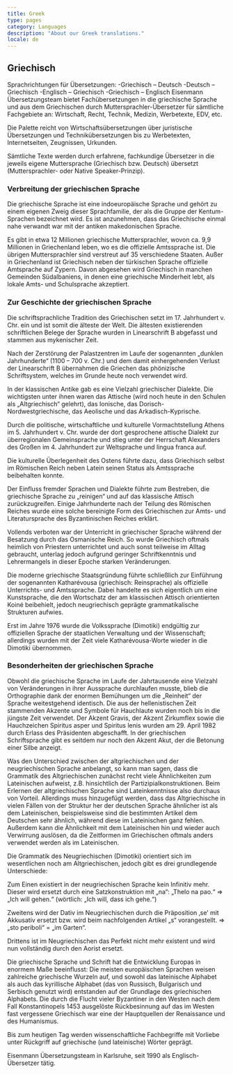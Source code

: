 ```yaml
---
title: Greek
type: pages
category: Languages
description: "About our Greek translations."
locale: de
---
```


## Griechisch

Sprachrichtungen für Übersetzungen:
-Griechisch – Deutsch
-Deutsch – Griechisch
-Englisch – Griechisch
-Griechisch – Englisch
Eisenmann Übersetzungsteam bietet Fachübersetzungen in die griechische Sprache und aus dem Griechischen durch Muttersprachler-Übersetzer für sämtliche Fachgebiete an: Wirtschaft, Recht, Technik, Medizin, Werbetexte, EDV, etc.

Die Palette reicht von Wirtschaftsübersetzungen über juristische Übersetzungen und Technikübersetzungen bis zu Werbetexten, Internetseiten, Zeugnissen, Urkunden.

Sämtliche Texte werden durch erfahrene, fachkundige Übersetzer in die jeweils eigene Muttersprache (Griechisch bzw. Deutsch) übersetzt (Muttersprachler- oder Native Speaker-Prinzip).

### Verbreitung der griechischen Sprache
Die griechische Sprache ist eine indoeuropäische Sprache und gehört zu einem eigenen Zweig dieser Sprachfamilie, der als die Gruppe der Kentum-Sprachen bezeichnet wird. Es ist anzunehmen, dass das Griechische einmal nahe verwandt war mit der antiken makedonischen Sprache.

Es gibt in etwa 12 Millionen griechische Muttersprachler, wovon ca. 9,9 Millionen in Griechenland leben, wo es die offizielle Amtssprache ist. Die übrigen Muttersprachler sind verstreut auf 35 verschiedene Staaten. Außer in Griechenland ist Griechisch neben der türkischen Sprache offizielle Amtsprache auf Zypern. Davon abgesehen wird Griechisch in manchen Gemeinden Südalbaniens, in denen eine griechische Minderheit lebt, als lokale Amts- und Schulsprache akzeptiert.

### Zur Geschichte der griechischen Sprache
Die schriftsprachliche Tradition des Griechischen setzt im 17. Jahrhundert v. Chr. ein und ist somit die älteste der Welt. Die ältesten existierenden schriftlichen Belege der Sprache wurden in Linearschrift B abgefasst und stammen aus mykenischer Zeit.

Nach der Zerstörung der Palastzentren im Laufe der sogenannten „dunklen Jahrhunderte“ (1100 – 700 v. Chr.) und dem damit einhergehenden Verlust der Linearschrift B übernahmen die Griechen das phönizische Schriftsystem, welches im Grunde heute noch verwendet wird.

In der klassischen Antike gab es eine Vielzahl griechischer Dialekte. Die wichtigsten unter ihnen waren das Attische (wird noch heute in den Schulen als „Altgriechisch“ gelehrt), das Ionische, das Dorisch-Nordwestgriechische, das Aeolische und das Arkadisch-Kyprische.

Durch die politische, wirtschaftliche und kulturelle Vormachtstellung Athens im 5. Jahrhundert v. Chr. wurde der dort gesprochene attische Dialekt zur überregionalen Gemeinsprache und stieg unter der Herrschaft Alexanders des Großen im 4. Jahrhundert zur Weltsprache und lingua franca auf.

Die kulturelle Überlegenheit des Ostens führte dazu, dass Griechisch selbst im Römischen Reich neben Latein seinen Status als Amtssprache beibehalten konnte.

Der Einfluss fremder Sprachen und Dialekte führte zum Bestreben, die griechische Sprache zu „reinigen“ und auf das klassische Attisch zurückzugreifen. Einige Jahrhunderte nach der Teilung des Römischen Reiches wurde eine solche bereinigte Form des Griechischen zur Amts- und Literatursprache des Byzantinischen Reiches erklärt.

Vollends verboten war der Unterricht in griechischer Sprache während der Besatzung durch das Osmanische Reich. So wurde Griechisch oftmals heimlich von Priestern unterrichtet und auch sonst teilweise im Alltag gebraucht, unterlag jedoch aufgrund geringer Schriftkenntnis und Lehrermangels in dieser Epoche starken Veränderungen.

Die moderne griechische Staatsgründung führte schließlich zur Einführung der sogenannten Katharévousa (griechisch: Reinsprache) als offizielle Unterrichts- und Amtssprache. Dabei handelte es sich eigentlich um eine Kunstsprache, die den Wortschatz der am klassischen Attisch orientierten Koiné beibehielt, jedoch neugriechisch geprägte grammatikalische Strukturen aufwies.

Erst im Jahre 1976 wurde die Volkssprache (Dimotiki) endgültig zur offiziellen Sprache der staatlichen Verwaltung und der Wissenschaft; allerdings wurden mit der Zeit viele Katharévousa-Worte wieder in die Dimotiki übernommen.

### Besonderheiten der griechischen Sprache
Obwohl die griechische Sprache im Laufe der Jahrtausende eine Vielzahl von Veränderungen in ihrer Aussprache durchlaufen musste, blieb die Orthographie dank der enormen Bemühungen um die „Reinheit“ der Sprache weitestgehend identisch. Die aus der hellenistischen Zeit stammenden Akzente und Symbole für Hauchlaute wurden noch bis in die jüngste Zeit verwendet. Der Akzent Gravis, der Akzent Zirkumflex sowie die Hauchzeichen Spiritus asper und Spiritus lenis wurden am 29. April 1982 durch Erlass des Präsidenten abgeschafft. In der griechischen Schriftsprache gibt es seitdem nur noch den Akzent Akut, der die Betonung einer Silbe anzeigt.

Was den Unterschied zwischen der altgriechischen und der neugriechischen Sprache anbelangt, so kann man sagen, dass die Grammatik des Altgriechischen zunächst recht viele Ähnlichkeiten zum Lateinischen aufweist, z.B. hinsichtlich der Partizipialkonstruktionen. Beim Erlernen der altgriechischen Sprache sind Lateinkenntnisse also durchaus von Vorteil. Allerdings muss hinzugefügt werden, dass das Altgriechische in vielen Fällen von der Struktur her der deutschen Sprache ähnlicher ist als dem Lateinischen, beispielsweise sind die bestimmten Artikel dem Deutschen sehr ähnlich, während diese im Lateinischen ganz fehlen. Außerdem kann die Ähnlichkeit mit dem Lateinischen hin und wieder auch Verwirrung auslösen, da die Zeitformen im Griechischen oftmals anders verwendet werden als im Lateinischen.

Die Grammatik des Neugriechischen (Dimotiki) orientiert sich im wesentlichen noch am Altgriechischen, jedoch gibt es drei grundlegende Unterschiede:

Zum Einen existiert in der neugriechischen Sprache kein Infinitiv mehr. Dieser wird ersetzt durch eine Satzkonstruktion mit „na“: „Thelo na pao.“ => „Ich will gehen.“ (wörtlich: „Ich will, dass ich gehe.“)

Zweitens wird der Dativ im Neugriechischen durch die Präposition ‚se’ mit Akkusativ ersetzt bzw. wird beim nachfolgenden Artikel „s“ vorangestellt. => „sto periboli“ = „im Garten“.

Drittens ist im Neugriechischen das Perfekt nicht mehr existent und wird nun vollständig durch den Aorist ersetzt.

Die griechische Sprache und Schrift hat die Entwicklung Europas in enormem Maße beeinflusst: Die meisten europäischen Sprachen weisen zahlreiche griechische Wurzeln auf, und sowohl das lateinische Alphabet als auch das kyrillische Alphabet (das von Russisch, Bulgarisch und Serbisch genutzt wird) entstanden auf der Grundlage des griechischen Alphabets. Die durch die Flucht vieler Byzantiner in den Westen nach dem Fall Konstantinopels 1453 ausgelöste Rückbesinnung auf das im Westen fast vergessene Griechisch war eine der Hauptquellen der Renaissance und des Humanismus.

Bis zum heutigen Tag werden wissenschaftliche Fachbegriffe mit Vorliebe unter Rückgriff auf griechische (und lateinische) Wörter geprägt.


Eisenmann Übersetzungsteam in Karlsruhe, seit 1990 als Englisch-Übersetzer tätig.